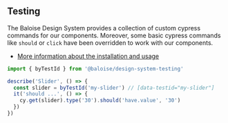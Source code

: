 ## Testing

The Baloise Design System provides a collection of custom cypress commands for our components. Moreover, some basic cypress commands like `should` or `click` have been overridden to work with our components.

- [More information about the installation and usage](/components/tooling/testing.html)

<!-- START: human documentation -->

```typescript
import { byTestId } from '@baloise/design-system-testing'

describe('Slider', () => {
  const slider = byTestId('my-slider') // [data-testid="my-slider"]
  it('should ...', () => {
    cy.get(slider).type('30').should('have.value', '30')
  })
})
```

<!-- END: human documentation -->
